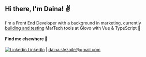 ## Hi there, I'm Daina! ✌️

I'm a Front End Developer with a background in marketing, currently [building and testing](https://github.com/dainaslezaite) MarTech tools at Glovo with Vue & TypeScript 🌱

#### Find me elsewhere 🧭
[![Linkedin](https://i.stack.imgur.com/gVE0j.png) LinkedIn](https://www.linkedin.com/in/daina-slezaite/) | daina.slezaite@gmail.com
